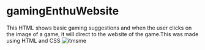 # gamingEnthuWebsite
This HTML shows basic gaming suggestions and when the user clicks on the image of a game, it will direct to the website of the game.This was made using HTML and CSS
![itmsme](https://user-images.githubusercontent.com/98016085/214904001-635e3e14-0cbd-4777-a1cd-551129529392.png)
